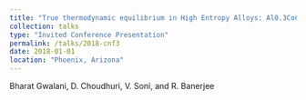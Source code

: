 ```yaml
---
title: "True thermodynamic equilibrium in High Entropy Alloys: Al0.3CoCrFeNi as a case study"
collection: talks
type: "Invited Conference Presentation"
permalink: /talks/2018-cnf3
date: 2018-01-01
location: "Phoenix, Arizona"
---
```


Bharat Gwalani, D. Choudhuri, V. Soni, and R. Banerjee
